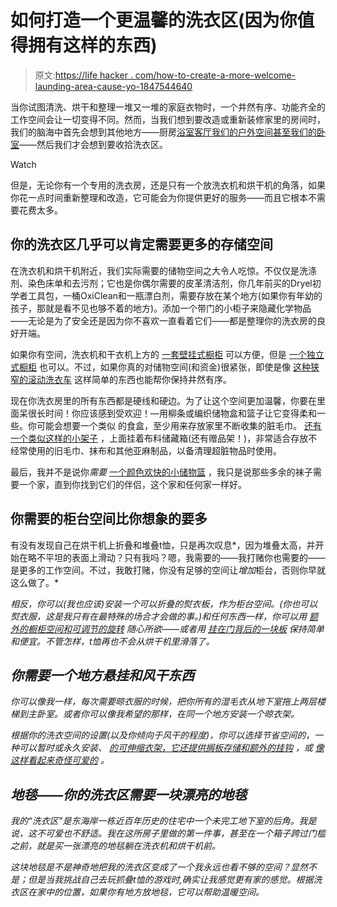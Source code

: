 # 如何打造一个更温馨的洗衣区(因为你值得拥有这样的东西)

> 原文:[https://life hacker . com/how-to-create-a-more-welcome-launding-area-cause-yo-1847544640](https://lifehacker.com/how-to-create-a-more-welcoming-laundry-area-because-yo-1847544640)

当你试图清洗、烘干和整理一堆又一堆的家庭衣物时，一个井然有序、功能齐全的工作空间会让一切变得不同。然而，当我们想到要改造或重新装修家里的房间时，我们的脑海中首先会想到其他地方——厨房[浴室](https://lifehacker.com/how-to-spruce-up-your-bathroom-for-less-than-100-1847346001)[客厅](https://lifehacker.com/how-to-renovate-your-living-room-without-spending-renov-1847550002)[我们的户外空间](https://lifehacker.com/how-to-spruce-up-your-outdoor-living-space-in-the-cheap-1847492628)[甚至我们的卧室](https://lifehacker.com/how-to-give-your-bedroom-a-makeover-in-the-cheapest-way-1847540136)——然后我们才会想到要收拾洗衣区。

Watch

但是，无论你有一个专用的洗衣房，还是只有一个放洗衣机和烘干机的角落，如果你花一点时间重新整理和改造，它可能会为你提供更好的服务——而且它根本不需要花费太多。

## 你的洗衣区几乎可以肯定需要更多的存储空间

在洗衣机和烘干机附近，我们实际需要的储物空间之大令人吃惊。不仅仅是洗涤剂、染色床单和去污剂；它也是你偶尔需要的皮革清洁剂，你几年前买的Dryel初学者工具包，一桶OxiClean和一瓶漂白剂，需要存放在某个地方(如果你有年幼的孩子，那就是看不见也够不着的地方)。添加一个带门的小柜子来隐藏化学物品——无论是为了安全还是因为你不喜欢一直看着它们——都是整理你的洗衣房的良好开端。

如果你有空间，洗衣机和干衣机上方的 [一套壁挂式橱柜](https://www.walmart.com/ip/Prepac-Elite-54-Wall-Cabinet-White/22624009?wmlspartner=wlpa&selectedSellerId=0) 可以方便，但是 [一个独立式橱柜](https://www.homedepot.com/p/Redmon-Contemporary-Country-23-5-in-W-x-11-75-in-D-x-23-5-in-H-Free-Standing-Double-Door-Cabinet-With-Shaker-Panels-in-White-5234WH/312155034?source=shoppingads&locale=en-US) 也可以。不过，如果你真的对储物空间(和资金)很紧张，即使是像 [这种狭窄的滚动洗衣车](https://www.wayfair.com/storage-organization/pdp/wayfair-basics-rolling-household-laundry-cart-w004530837.html?categoryid=1874097&placement=1&slot=0&sponsoredid=0fa6c6a96b29c6f6a865d20e87371bdaf7ca69bf504dbbd00d4024a5a1dce02d&_txid=I%2FWEwmEpGy2Cb%2ByWx1j3Ag%3D%3D&isB2b=0&auctionId=17a171f5-6fa5-4294-ad49-7837b01ed437) 这样简单的东西也能帮你保持井然有序。

现在你洗衣房里的所有东西都是硬线和硬边。为了让这个空间更加温馨，你要在里面呆很长时间！你应该感到受欢迎！—用柳条或编织储物盒和篮子让它变得柔和一些。你可能会想要一个类似 的食盒，至少用来存放家里不断收集的脏毛巾。 [还有一个类似这样的小架子](https://www.wayfair.com/storage-organization/pdp/bay-isle-home-bamboo-hamper-w005931085.html) ，上面挂着布料储藏箱(还有赠品架！)，非常适合存放不经常使用的旧毛巾、抹布和其他亚麻制品，以备清理超脏物品时使用。

最后，我并不是说你*需要* [一个颜色欢快的小储物篮](https://www.overstock.com/Home-Garden/Colonial-Mills-Kanter-Simple-Solids-Small-10-x-10-x-8-Storage-Basket-With-Accent-Handles/14035127/product.html?kwds=small%20basket&refccid=6ZGD75HDR67ZS22FGLIWUNU5SY&rfmt=&searchidx=16) ，我只是说那些多余的袜子需要一个家，直到你找到它们的伴侣，这个家和任何家一样好。

## 你需要的柜台空间比你想象的要多

有没有发现自己在烘干机上折叠和堆叠t恤，只是再次叹息*，因为堆叠太高，并开始在略不平坦的表面上滑动？只有我吗？嗯，我需要的——我打赌你也需要的——是更多的工作空间。不过，我敢打赌，你没有足够的空间让*增加*柜台，否则你早就这么做了。*

*相反，你可以(我也应该)安装一个可以折叠的熨衣板，作为柜台空间。(你也可以熨衣服，这是我只有在最特殊的场合才会做的事。)和任何东西一样，你可以用 [额外的橱柜空间和可调节的旋转](https://www.homedepot.com/p/IRON-A-WAY-Premier-Electric-Ironing-Center-with-Adjustable-Swivel-AE46WDU/301420416?source=shoppingads&locale=en-US) 随心所欲——或者用 [挂在门背后的一块板](https://www.walmart.com/ip/Honey-Can-Do-Over-The-Door-Rust-Resistant-Ironing-Board-Blue/17108609?wmlspartner=wlpa&selectedSellerId=0) 保持简单和便宜。不管怎样，t恤再也不会从烘干机里滑落了。*

## *你需要一个地方悬挂和风干东西*

*你可以像我一样，每次需要晾衣服的时候，把你所有的湿毛衣从地下室拖上两层楼梯到主卧室。或者你可以像我希望的那样，在同一个地方安装一个晾衣架。*

*根据你的洗衣空间的设置(以及你倾向于风干的程度)，你可以选择节省空间的，一种可以暂时或永久安装、 [的可伸缩衣架，它还提供搁板存储和额外的挂钩](https://www.wayfair.com/Dotted-Line%E2%84%A2--Folding-Drying-Rack-X116042722-L3759-K~W005931611.html?refid=FR49-W005931611_949819834&PiID%5B%5D=949819834) ，或 [像这样看起来奇怪可爱的](https://www.wayfair.com/Rebrilliant--WallMounted-Drying-Rack-X114792745-L3759-K~W003681634.html?refid=FR49-W003681634) 。*

## *地毯——你的洗衣区需要一块漂亮的地毯*

*我的“洗衣区”是东海岸一栋近百年历史的住宅中一个未完工地下室的后角。我是说，这不可爱也不舒适。我在这所房子里做的第一件事，甚至在一个箱子跨过门槛之前，就是买一张漂亮的地毯躺在洗衣机和烘干机前。*

*这块地毯是不是神奇地把我的洗衣区变成了一个我永远也看不够的空间？显然不是；但是当我挑战自己去玩抓叠t恤的游戏时,确实让我感觉更有家的感觉。根据洗衣区在家中的位置，如果你有地方放地毯，它可以帮助温暖空间。*